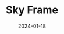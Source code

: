 ---
layout: photography
title: "Sky Frame"
description: "The canvas above"
date: 2024-01-18
thumbnail: "/assets/images/Sky frame/sky_frame.jpg"
images:
  - url: "/assets/images/Sky frame/sky_frame.jpg"
    caption: "Framed by nature"
    alt: "Sky viewed through natural frame"
---
